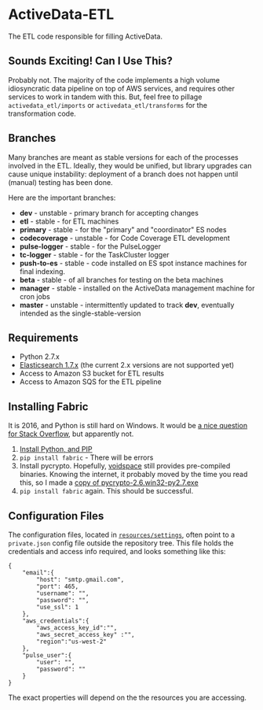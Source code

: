 ActiveData-ETL
===========

The ETL code responsible for filling ActiveData.

Sounds Exciting!  Can I Use This?
---------------------------------

Probably not.  The majority of the code implements a high volume idiosyncratic
data pipeline on top of AWS services, and requires other services to work in
tandem with this.  But, feel free to pillage `activedata_etl/imports` or
`activedata_etl/transforms` for the transformation code.


Branches
--------

Many branches are meant as stable versions for each of the processes involved
in the ETL.  Ideally, they would be unified, but library upgrades can cause
unique instability: deployment of a branch does not happen until (manual)
testing has been done.

Here are the important branches:

* **dev** - unstable - primary branch for accepting changes
* **etl** - stable - for ETL machines
* **primary** - stable - for the "primary" and "coordinator" ES nodes
* **codecoverage** - unstable - for Code Coverage ETL development
* **pulse-logger** - stable - for the PulseLogger
* **tc-logger** - stable - for the TaskCluster logger
* **push-to-es** - stable - code installed on ES spot instance machines for
final indexing.
* **beta** - stable - of all branches for testing on the beta machines
* **manager** - stable - installed on the ActiveData management machine for cron jobs
* **master** - unstable - intermittently updated to track **dev**, eventually
intended as the single-stable-version


Requirements
------------

* Python 2.7.x
* [Elasticsearch 1.7.x](https://www.elastic.co/downloads/past-releases/elasticsearch-1-7-5)  (the current 2.x versions are not supported yet)
* Access to Amazon S3 bucket for ETL results
* Access to Amazon SQS for the ETL pipeline


Installing Fabric
-----------------

It is 2016, and Python is still hard on Windows.  It would be [a nice question for Stack Overflow](http://stackoverflow.com/questions/9000380/install-python-fabric-on-windows), but apparently not.

1. [Install Python, and PIP](https://github.com/klahnakoski/pyLibrary#windows-7-install-instructions-for-python)
2. `pip install fabric` - There will be errors
3. Install pycrypto.  Hopefully, [voidspace](http://www.voidspace.org.uk/python/modules.shtml) still provides pre-compiled binaries.  Knowing the internet, it probably moved by the time you read this, so I made a [copy of pycrypto-2.6.win32-py2.7.exe](resources/binaries/pycrypto-2.6.win32-py2.7.exe)
4. `pip install fabric` again.  This should be successful.


Configuration Files
-------------------

The configuration files, located in [`resources/settings`](https://github.com/klahnakoski/ActiveData-ETL/tree/dev/resources/settings), often point to a `private.json` config file outside the repository tree.  This file holds the credentials and access info required, and looks something like this:

	{
	    "email":{
	        "host": "smtp.gmail.com",
	        "port": 465,
	        "username": "",
	        "password": "",
	        "use_ssl": 1
	    },
	    "aws_credentials":{
	        "aws_access_key_id":"",
	        "aws_secret_access_key" :"",
	        "region":"us-west-2"
	    },
	    "pulse_user":{
	        "user": "",
	        "password": ""
	    }
	}

The exact properties will depend on the the resources you are accessing. 